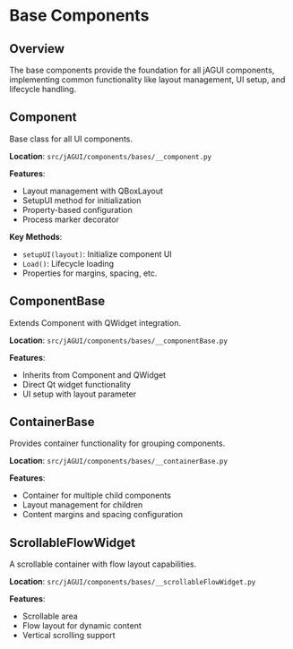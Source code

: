 # Base Components

## Overview

The base components provide the foundation for all jAGUI components, implementing common functionality like layout management, UI setup, and lifecycle handling.

## Component

Base class for all UI components.

**Location**: `src/jAGUI/components/bases/__component.py`

**Features**:
- Layout management with QBoxLayout
- SetupUI method for initialization
- Property-based configuration
- Process marker decorator

**Key Methods**:
- `setupUI(layout)`: Initialize component UI
- `Load()`: Lifecycle loading
- Properties for margins, spacing, etc.

## ComponentBase

Extends Component with QWidget integration.

**Location**: `src/jAGUI/components/bases/__componentBase.py`

**Features**:
- Inherits from Component and QWidget
- Direct Qt widget functionality
- UI setup with layout parameter

## ContainerBase

Provides container functionality for grouping components.

**Location**: `src/jAGUI/components/bases/__containerBase.py`

**Features**:
- Container for multiple child components
- Layout management for children
- Content margins and spacing configuration

## ScrollableFlowWidget

A scrollable container with flow layout capabilities.

**Location**: `src/jAGUI/components/bases/__scrollableFlowWidget.py`

**Features**:
- Scrollable area
- Flow layout for dynamic content
- Vertical scrolling support
